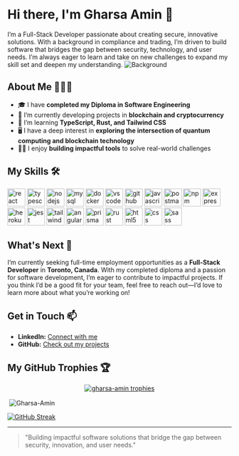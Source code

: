 # Hi there, I'm Gharsa Amin 👋

I’m a Full-Stack Developer passionate about creating secure, innovative solutions. With a background in compliance and trading, I’m driven to build software that bridges the gap between security, technology, and user needs. I’m always eager to learn and take on new challenges to expand my skill set and deepen my understanding.
![Background](https://media3.giphy.com/media/v1.Y2lkPTc5MGI3NjExaWtwbjkyN2VmMGdoMDR0Nm1sbWJjZmpvNDliOWwzY2Rqa2s0azZqcSZlcD12MV9pbnRlcm5hbF9naWZfYnlfaWQmY3Q9Zw/U3qYN8S0j3bpK/giphy.gif)

## About Me 💁🏻‍♀️

- 🎓 I have **completed my Diploma in Software Engineering**
- 🔭 I’m currently developing projects in **blockchain and cryptocurrency**
- 🌱 I’m learning **TypeScript, Rust, and Tailwind CSS**
- 🖥️ I have a deep interest in **exploring the intersection of quantum computing and blockchain technology**
- 👨‍💻 I enjoy **building impactful tools** to solve real-world challenges

## My Skills 🛠️

<a href="https://reactjs.org/" target="_blank" rel="noreferrer"><img src="https://skillicons.dev/icons?i=react" alt="react" width="40" height="40"/></a>
<a href="https://www.typescriptlang.org/" target="_blank" rel="noreferrer"><img src="https://skillicons.dev/icons?i=typescript" alt="typescript" width="40" height="40"/></a>
<a href="https://nodejs.org" target="_blank" rel="noreferrer"><img src="https://skillicons.dev/icons?i=nodejs" alt="nodejs" width="40" height="40"/></a>
<a href="https://www.mysql.com/" target="_blank" rel="noreferrer"><img src="https://skillicons.dev/icons?i=mysql" alt="mysql" width="40" height="40"/></a>
<a href="https://www.docker.com/" target="_blank" rel="noreferrer"><img src="https://skillicons.dev/icons?i=docker" alt="docker" width="40" height="40"/></a>
<a href="https://code.visualstudio.com/" target="_blank" rel="noreferrer"><img src="https://skillicons.dev/icons?i=vscode" alt="vscode" width="40" height="40"/></a>
<a href="https://github.com/" target="_blank" rel="noreferrer"><img src="https://skillicons.dev/icons?i=github" alt="github" width="40" height="40"/></a>
<a href="https://developer.mozilla.org/en-US/docs/Web/JavaScript" target="_blank" rel="noreferrer"><img src="https://skillicons.dev/icons?i=js" alt="javascript" width="40" height="40"/></a>
<a href="https://www.postman.com/" target="_blank" rel="noreferrer"><img src="https://skillicons.dev/icons?i=postman" alt="postman" width="40" height="40"/></a>
<a href="https://www.npmjs.com/" target="_blank" rel="noreferrer"><img src="https://skillicons.dev/icons?i=npm" alt="npm" width="40" height="40"/></a>
<a href="https://expressjs.com/" target="_blank" rel="noreferrer"><img src="https://skillicons.dev/icons?i=express" alt="express" width="40" height="40"/></a>
<a href="https://www.heroku.com/" target="_blank" rel="noreferrer"><img src="https://skillicons.dev/icons?i=heroku" alt="heroku" width="40" height="40"/></a>
<a href="https://jestjs.io/" target="_blank" rel="noreferrer"><img src="https://skillicons.dev/icons?i=jest" alt="jest" width="40" height="40"/></a>
<a href="https://tailwindcss.com/" target="_blank" rel="noreferrer"><img src="https://skillicons.dev/icons?i=tailwind" alt="tailwind" width="40" height="40"/></a>
<a href="https://angular.io/" target="_blank" rel="noreferrer"><img src="https://skillicons.dev/icons?i=angular" alt="angular" width="40" height="40"/></a>
<a href="https://www.prisma.io/" target="_blank" rel="noreferrer"><img src="https://skillicons.dev/icons?i=prisma" alt="prisma" width="40" height="40"/></a>
<a href="https://www.rust-lang.org/" target="_blank" rel="noreferrer"><img src="https://skillicons.dev/icons?i=rust" alt="rust" width="40" height="40"/></a>
<a href="https://www.w3.org/html/" target="_blank" rel="noreferrer"><img src="https://skillicons.dev/icons?i=html" alt="html5" width="40" height="40"/></a>
<a href="https://www.w3schools.com/css/" target="_blank" rel="noreferrer"><img src="https://skillicons.dev/icons?i=css" alt="css" width="40" height="40"/></a>
<a href="https://sass-lang.com" target="_blank" rel="noreferrer"><img src="https://skillicons.dev/icons?i=sass" alt="sass" width="40" height="40"/></a>

## What's Next 🚀

I’m currently seeking full-time employment opportunities as a **Full-Stack Developer** in **Toronto, Canada**. With my completed diploma and a passion for software development, I’m eager to contribute to impactful projects. If you think I’d be a good fit for your team, feel free to reach out—I’d love to learn more about what you’re working on!

## Get in Touch 📫

- **LinkedIn:** [Connect with me](https://www.linkedin.com/in/gharsanay-amin/)
- **GitHub:** [Check out my projects](https://github.com/Gharsa-Amin)

## My GitHub Trophies 🏆

<p align="center">
  <a href="https://github.com/ryo-ma/github-profile-trophy">
    <img src="https://github-profile-trophy.vercel.app/?username=gharsa-amin&theme=onestar&row=1&column=4&no-frame=true&title=Commits,PullRequest,Reviews" alt="gharsa-amin trophies" />
  </a>
</p>

<p>&nbsp;<img align="center" src="https://github-readme-stats.vercel.app/api?username=Gharsa-Amin&show_icons=true&locale=en" alt="Gharsa-Amin" /></p>

[![GitHub Streak](http://github-readme-streak-stats.herokuapp.com?user=Gharsa-Amin&theme=react&hide_border=true&date_format=M%20j%5B%2C%20Y%5D)](https://git.io/streak-stats)


---

> "Building impactful software solutions that bridge the gap between security, innovation, and user needs."
